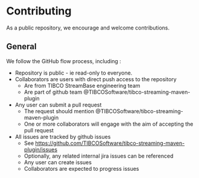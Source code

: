 # Contributing

As a public repository, we encourage and welcome contributions.  

## General

We follow the GitHub flow process, including :

* Repository is public - ie read-only to everyone.
* Collaborators are users with direct push access to the repository
    * Are from TIBCO StreamBase engineering team
    * Are part of github team @TIBCOSoftware/tibco-streaming-maven-plugin
* Any user can submit a pull request
    * The request should mention @TIBCOSoftware/tibco-streaming-maven-plugin
    * One or more collaborators will engage with the aim of accepting the pull request
* All issues are tracked by github issues
    * See https://github.com/TIBCOSoftware/tibco-streaming-maven-plugin/issues
    * Optionally, any related internal jira issues can be referenced
    * Any user can create issues
    * Collaborators are expected to progress issues
